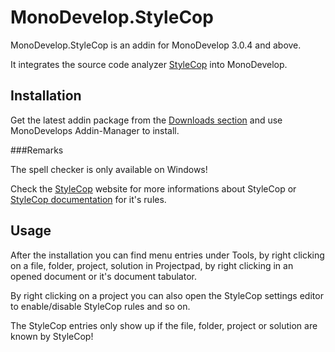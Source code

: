 MonoDevelop.StyleCop
=============

MonoDevelop.StyleCop is an addin for MonoDevelop 3.0.4 and above.

It integrates the source code analyzer [StyleCop](http://stylecop.codeplex.com/) into MonoDevelop.

Installation
-----------

Get the latest addin package from the [Downloads section](https://github.com/DarkCloud14/MonoDevelop.StyleCop/downloads) and use MonoDevelops Addin-Manager to install.

###Remarks

The spell checker is only available on Windows!

Check the [StyleCop](http://stylecop.codeplex.com/) website for more informations about StyleCop or [StyleCop documentation](http://www.stylecop.com/docs/) for it's rules.

Usage
-----

After the installation you can find menu entries under Tools, by right clicking on a file, folder, project,
solution in Projectpad, by right clicking in an opened document or it's document tabulator.

By right clicking on a project you can also open the StyleCop settings editor to enable/disable StyleCop rules and so on.

The StyleCop entries only show up if the file, folder, project or solution are known by StyleCop!